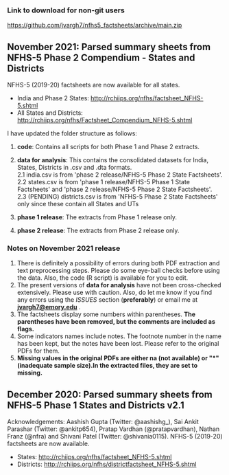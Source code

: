 ### Link to download for non-git users
https://github.com/jvargh7/nfhs5_factsheets/archive/main.zip  

## November 2021: Parsed summary sheets from NFHS-5 Phase 2 Compendium - States and Districts

NFHS-5 (2019-20) factsheets are now available for all states.   
- India and Phase 2 States: http://rchiips.org/nfhs/factsheet_NFHS-5.shtml       
- All States and Districts: http://rchiips.org/nfhs/Factsheet_Compendium_NFHS-5.shtml    

I have updated the folder structure as follows:   
1. **code**: Contains all scripts for both Phase 1 and Phase 2 extracts.   
     
2. **data for analysis**: This contains the consolidated datasets for India, States, Districts in .csv and .dta formats.    
  2.1 india.csv is from 'phase 2 release/NFHS-5 Phase 2 State Factsheets'.     
  2.2 states.csv is from 'phase 1 release/NFHS-5 Phase 1 State Factsheets' and 'phase 2 release/NFHS-5 Phase 2 State Factsheets'.        
  2.3 (PENDING) districts.csv is from 'NFHS-5 Phase 2 State Factsheets' only since these contain all States and UTs  
         
3. **phase 1 release**: The extracts from Phase 1 release only.    
    
4. **phase 2 release**: The extracts from Phase 2 release only.     

### Notes on November 2021 release
1. There is definitely a possibility of errors during both PDF extraction and text preprocessing steps. Please do some eye-ball checks before using the data. Also, the code (R script) is available for you to edit.   
2. The present versions of **data for analysis** have not been cross-checked extensively. Please use with caution. Also, do let me know if you find any errors using the *ISSUES* section (**preferably**) or email me at **jvargh7@emory.edu** .     
3. The factsheets display some numbers within parentheses. **The parentheses have been removed, but the comments are included as flags.**      
4. Some indicators names include notes. The footnote number in the name has been kept, but the notes have been lost. Please refer to the original PDFs for them.   
5. **Missing values in the original PDFs are either na (not available) or "\*" (inadequate sample size).In the extracted files, they are set to missing.**    


## December 2020: Parsed summary sheets from NFHS-5 Phase 1 States and Districts v2.1
Acknowledgements: Aashish Gupta (Twitter: @aashishg_), Sai Ankit Parashar (Twitter: @ankitp654), Pratap Vardhan (@pratapvardhan), Nathan Franz (@nfra) and Shivani Patel (Twitter: @shivania0115).
NFHS-5 (2019-20) factsheets are now available.   
- States: http://rchiips.org/nfhs/factsheet_NFHS-5.shtml    
- Districts: http://rchiips.org/nfhs/districtfactsheet_NFHS-5.shtml   



